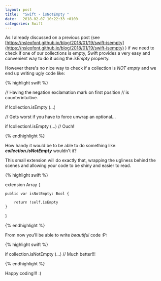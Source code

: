 ```yaml
---
layout: post
title:  "Swift - isNotEmpty "
date:   2018-02-07 10:22:33 +0100
categories: Swift 
---
```

As I already discussed on a previous post (see [https://nsleofont.github.io/blog/2018/01/19/swift-isempty](https://nsleofont.github.io/blog/2018/01/19/swift-isempty) ) if we need to check if one of our collections is empty, Swift provides a very easy and convenient way to do it using the *isEmpty* property.

However there's no nice way to check if a collection is *NOT empty* and we end up writing ugly code like:

{% highlight swift %}

// Having the negation exclamation mark on first position
// is counterintuitive.

if !collection.isEmpty  (...)  

// Gets worst if you have to force unwrap an optional...

if !collection!.isEmpty (...) // Ouch!

{% endhighlight %}


How handy it would be to be able to do something like: ***collection.isNotEmpty*** wouldn't it?

This small extension will do exactly that, wrapping the ugliness behind the scenes and allowing your code to be shiny and easier to read.

{% highlight swift %}

extension Array {
    
    public var isNotEmpty: Bool {
        
        return !self.isEmpty
    }
}

{% endhighlight %}


From now you'll be able to write *beautiful* code :P:

{% highlight swift %}

if collection.isNotEmpty  (...) // Much better!!!

{% endhighlight %}


Happy coding!!! :)

